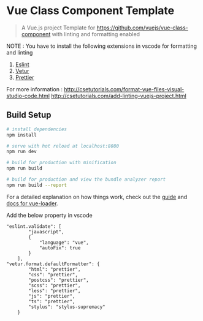 # Vue Class Component Template

> A Vue.js project
Template for https://github.com/vuejs/vue-class-component with linting and formatting enabled

NOTE : You have to install the following extensions in vscode for formatting and linting
1. [Eslint](https://marketplace.visualstudio.com/items?itemName=dbaeumer.vscode-eslint)
2. [Vetur](https://marketplace.visualstudio.com/items?itemName=octref.vetur)
3. [Prettier](https://marketplace.visualstudio.com/items?itemName=esbenp.prettier-vscode)

For more information :
http://csetutorials.com/format-vue-files-visual-studio-code.html
http://csetutorials.com/add-linting-vuejs-project.html

## Build Setup

``` bash
# install dependencies
npm install

# serve with hot reload at localhost:8080
npm run dev

# build for production with minification
npm run build

# build for production and view the bundle analyzer report
npm run build --report
```

For a detailed explanation on how things work, check out the [guide](http://vuejs-templates.github.io/webpack/) and [docs for vue-loader](http://vuejs.github.io/vue-loader).

Add the below property in vscode
```
"eslint.validate": [
		"javascript",
		{
			"language": "vue",
			"autoFix": true
		}
	],
"vetur.format.defaultFormatter": {
		"html": "prettier",
		"css": "prettier",
		"postcss": "prettier",
		"scss": "prettier",
		"less": "prettier",
		"js": "prettier",
		"ts": "prettier",
		"stylus": "stylus-supremacy"
	}
```


